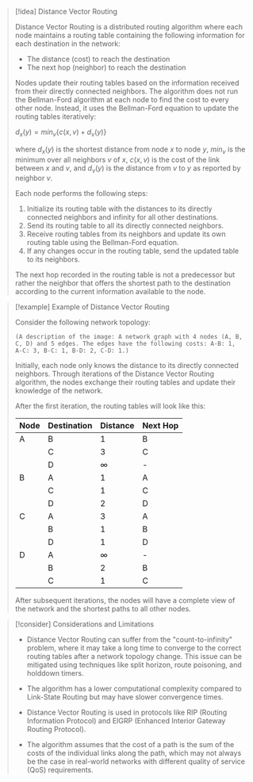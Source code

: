 > [!idea] Distance Vector Routing
> 
> Distance Vector Routing is a distributed routing algorithm where each node maintains a routing table containing the following information for each destination in the network:
> - The distance (cost) to reach the destination
> - The next hop (neighbor) to reach the destination
> 
> Nodes update their routing tables based on the information received from their directly connected neighbors. The algorithm does not run the Bellman-Ford algorithm at each node to find the cost to every other node. Instead, it uses the Bellman-Ford equation to update the routing tables iteratively:
> 
> $d_x(y) = min_v\{c(x,v) + d_v(y)\}$
> 
> where $d_x(y)$ is the shortest distance from node $x$ to node $y$, $min_v$ is the minimum over all neighbors $v$ of $x$, $c(x,v)$ is the cost of the link between $x$ and $v$, and $d_v(y)$ is the distance from $v$ to $y$ as reported by neighbor $v$.
> 
> Each node performs the following steps:
> 1. Initialize its routing table with the distances to its directly connected neighbors and infinity for all other destinations.
> 2. Send its routing table to all its directly connected neighbors.
> 3. Receive routing tables from its neighbors and update its own routing table using the Bellman-Ford equation.
> 4. If any changes occur in the routing table, send the updated table to its neighbors.
> 
> The next hop recorded in the routing table is not a predecessor but rather the neighbor that offers the shortest path to the destination according to the current information available to the node.

> [!example] Example of Distance Vector Routing
> 
> Consider the following network topology:
> 
> ```
> (A description of the image: A network graph with 4 nodes (A, B, C, D) and 5 edges. The edges have the following costs: A-B: 1, A-C: 3, B-C: 1, B-D: 2, C-D: 1.)
> ```
> 
> Initially, each node only knows the distance to its directly connected neighbors. Through iterations of the Distance Vector Routing algorithm, the nodes exchange their routing tables and update their knowledge of the network.
> 
> After the first iteration, the routing tables will look like this:
> 
> | Node | Destination | Distance | Next Hop |
> |------|-------------|----------|----------|
> | A    | B           | 1        | B        |
> |      | C           | 3        | C        |
> |      | D           | ∞        | -        |
> | B    | A           | 1        | A        |
> |      | C           | 1        | C        |
> |      | D           | 2        | D        |
> | C    | A           | 3        | A        |
> |      | B           | 1        | B        |
> |      | D           | 1        | D        |
> | D    | A           | ∞        | -        |
> |      | B           | 2        | B        |
> |      | C           | 1        | C        |
> 
> After subsequent iterations, the nodes will have a complete view of the network and the shortest paths to all other nodes.

> [!consider] Considerations and Limitations
> 
> - Distance Vector Routing can suffer from the "count-to-infinity" problem, where it may take a long time to converge to the correct routing tables after a network topology change. This issue can be mitigated using techniques like split horizon, route poisoning, and holddown timers.
> 
> - The algorithm has a lower computational complexity compared to Link-State Routing but may have slower convergence times.
> 
> - Distance Vector Routing is used in protocols like RIP (Routing Information Protocol) and EIGRP (Enhanced Interior Gateway Routing Protocol).
> 
> - The algorithm assumes that the cost of a path is the sum of the costs of the individual links along the path, which may not always be the case in real-world networks with different quality of service (QoS) requirements.